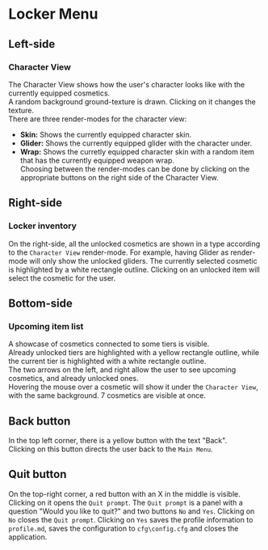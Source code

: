 # Locker Menu
## Left-side
### Character View
The Character View shows how the user's character looks like with the currently equipped cosmetics.  
A random background ground-texture is drawn. Clicking on it changes the texture.  
There are three render-modes for the character view:  
- **Skin:** Shows the currently equipped character skin.  
- **Glider:** Shows the currently equipped glider with the character under.  
- **Wrap:** Shows the curretly equipped character skin with a random item that has the currently equipped weapon wrap.  
Choosing between the render-modes can be done by clicking on the appropriate buttons on the right side of the Character View.  

## Right-side
### Locker inventory
On the right-side, all the unlocked cosmetics are shown in a type according to the `Character View` render-mode. 
For example, having Glider as render-mode will only show the unlocked gliders. 
The currently selected cosmetic is highlighted by a white rectangle outline. Clicking on an unlocked item will select the cosmetic for the user.  

## Bottom-side
### Upcoming item list
A showcase of cosmetics connected to some tiers is visible.  
Already unlocked tiers are highlighted with a yellow rectangle outline, while the current tier is highlighted with a white rectangle outline.  
The two arrows on the left, and right allow the user to see upcoming cosmetics, and already unlocked ones.  
Hovering the mouse over a cosmetic will show it under the `Character View`, with the same background.
7 cosmetics are visible at once.  

## Back button
In the top left corner, there is a yellow button with the text "Back".  
Clicking on this button directs the user back to the `Main Menu`.

## Quit button
On the top-right corner, a red button with an X in the middle is visible. Clicking on it opens the `Quit prompt`.
The `Quit prompt` is a panel with a question "Would you like to quit?" and two buttons `No` and `Yes`. Clicking on `No` closes the `Quit prompt`. Clicking on `Yes` saves the profile information to `profile.md`, saves the configuration to `cfg\config.cfg` and closes the application.

